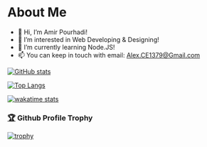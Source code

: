 # About Me

- 👋 Hi, I’m Amir Pourhadi!
- 👀 I’m interested in Web Developing & Designing!
- 🌱 I’m currently learning Node.JS!
- 📫 You can keep in touch with email: Alex.CE1379@Gmail.com

[![GitHub stats](https://github-readme-stats.vercel.app/api?username=Amir-Pourhadi&count_private=true&show_icons=true&custom_title=GitHub%20Stats&border_radius=15)](#)

[![Top Langs](https://github-readme-stats.vercel.app/api/top-langs/?username=Amir-Pourhadi&border_radius=15&layout=compact)](#)

[![wakatime stats](https://github-readme-stats.vercel.app/api/wakatime?username=AmirPourhadi&layout=compact)](#)


### [🏆](https://github.com/ryo-ma/github-profile-trophy)  Github Profile Trophy
[![trophy](https://github-profile-trophy.vercel.app/?username=Amir-Pourhadi&theme=onedark&margin-w=30&no-bg=true&no-frame=true)](#)
